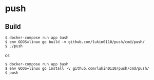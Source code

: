 # push

## Build
```
$ docker-compose run app bash
$ env GOOS=linux go build -v github.com/lukin0110/push/cmd/push/
$ ./push
```

or:

```
$ docker-compose run app bash
$ env GOOS=linux go install -v github.com/lukin0110/push/cmd/push/
$ push
```